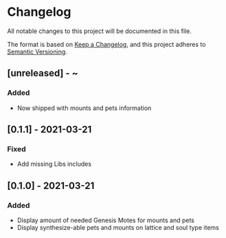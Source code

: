 # Changelog
All notable changes to this project will be documented in this file.

The format is based on [Keep a Changelog](https://keepachangelog.com/en/1.0.0/),
and this project adheres to [Semantic Versioning](https://semver.org/spec/v2.0.0.html).

## [unreleased] - ~
### Added
 - Now shipped with mounts and pets information

## [0.1.1] - 2021-03-21
### Fixed
 - Add missing Libs includes

## [0.1.0] - 2021-03-21
### Added
 - Display amount of needed Genesis Motes for mounts and pets
 - Display synthesize-able pets and mounts on lattice and soul type items
